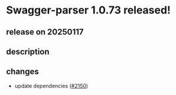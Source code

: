 # Swagger-parser 1.0.73 released!

## release on 20250117

## description

## changes

* update dependencies (<a class="issue-link js-issue-link" data-error-text="Failed to load title" data-id="2793307610" data-permission-text="Title is private" data-url="https://github.com/swagger-api/swagger-parser/issues/2150" data-hovercard-type="pull_request" data-hovercard-url="/swagger-api/swagger-parser/pull/2150/hovercard" href="https://github.com/swagger-api/swagger-parser/pull/2150">#2150</a>)

